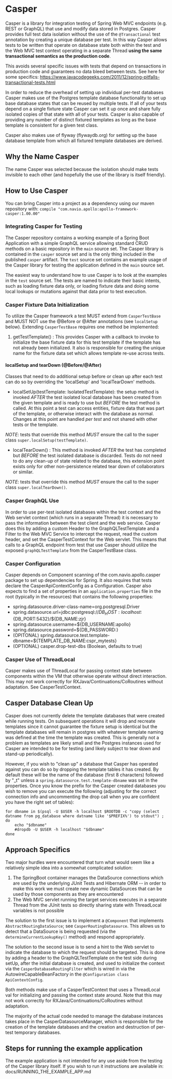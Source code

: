 # Casper
Casper is a library for integration testing of Spring Web MVC endpoints (e.g. REST
or GraphQL) that use and modify data stored in Postgres.  Casper provides full test 
data isolation without the use of the `@Transactional` test annotation by creating a 
unique database per test. In this way Casper allows tests to be written
that operate on database state both within the test and the Web MVC test context operating
in a separate Thread **using the same transactional semantics as the production code**.

This avoids several specific issues with tests that depend on transactions in
production code and guarantees no data bleed between tests.  See here for some specifics:
https://www.javacodegeeks.com/2011/12/spring-pitfalls-transactional-tests.html

In order to reduce the overhead of setting up individual per-test databases Casper makes
use of the Postgres template database functionality to set up base database states that
can be reused by multiple tests.  If all of your tests depend on a single fixture state
Casper can set it up once and share fully isolated copies of that state with all of your
tests.  Casper is also capable of providing any number of distinct fixtured templates
as long as the base template is consistent for a given test class.

Casper also makes use of flyway (flywaydb.org) for setting up the base database template
from which all fixtured template databases are derived.

## Why the Name Casper
The name Casper was selected because the isolation should make tests invisible to 
each other (and hopefully the use of the library is itself friendly).

## How to Use Casper
You can bring Casper into a project as a dependency using our maven repository with:
```compile "com.navio.apollo:apollo-framework-casper:1.00.00"```

### Integrating Casper for Testing
The Casper repository contains a working example of a Spring Boot Application with
a simple GraphQL service allowing standard CRUD methods on a basic repository in
the `main` source set.  The Casper library is contained in the `casper` source set
and is the only thing included in the published `casper` artifact.  The `test`
source set contains an example usage of the Casper library for testing the application
defined in the `main` source set.

The easiest way to understand how to use Casper is to look at the examples in the
`test` source set.  The tests are named to indicate their basic intents, such as
loading fixture data only, or loading fixture data and doing some local lookups or
mutations against that data prior to test execution.

### Casper Fixture Data Initialization
To utilize the Casper framework a test MUST extend from `CasperTestBase` and MUST NOT 
use the @Before or @After annotations (see `localSetup` below). Extending `CasperTestBase`
requires one method be implemented:
1) getTestTemplate() : This provides Casper with a callback to invoke to initialize
the base fixture data for this test template if the template has not already
been initialized.  It also is responsible for creating the unique name for
the fixture data set which allows template re-use across tests.

#### localSetup and tearDown (@Before/@After)
Classes that need to do additional setup before or clean up after each test can
do so by overriding the 'localSetup' and 'localTearDown' methods.
* localSetUp(testTemplate: IsolatedTestTemplate): the setup method is invoked
_AFTER_ the test isolated local database has been created from the given template
and is ready to use but _BEFORE_ the test method is called.  At this point a test can 
access entities, fixture data that was part of the template, or otherwise interact 
with the database as normal.  Changes at this point are handled *per test* and not 
shared with other tests or the template.

*NOTE*: tests that override this method _MUST_ ensure the call to the super class
`super.localSetup(testTemplate)`.

* localTearDown() : This method is invoked _AFTER_ the test has completed but
_BEFORE_ the test isolated database is discarded.  Tests do not need to do any
clean-up of state related to the database, this extension point exists only for
other non-persistence related tear down of collaborators or similar.

*NOTE*: tests that override this method _MUST_ ensure the call to the super class
`super.localTearDown()`.

### Casper GraphQL Use
In order to use per-test isolated databases within the test context and the Web
servlet context (which runs in a separate Thread) it is necessary to pass the 
information between the test client and the web service.  Casper does this by
adding a custom Header to the GraphQLTestTemplate and a Filter to the Web MVC Service
to intercept the request, read the custom header, and set the CasperTestContext for 
the Web servlet. This means that calls to a GraphQL endpoint from test that use
Casper should utilize the exposed `graphQLTestTemplate` from the CasperTestBase
class.

### Casper Configuration
Casper depends on Component scanning of the com.navio.apollo.casper package to set up
dependencies for Spring. It also requires that tests declare the CasperApiContextConfig
as a Configuration. Casper also expects to find a set of properties in an `application.properties`
file in the root (typically in the resources) that contains the following properties:

- spring.datasource.driver-class-name=org.postgresql.Driver
- spring.datasource.url=jdbc:postgresql://${DB_HOST:localhost}:${DB_PORT:5432}/${DB_NAME:zjr}
- spring.datasource.username=${DB_USERNAME:apollo}
- spring.datasource.password=${DB_PASSWORD:}
- (OPITONAL) spring.datasource.test.template-dbname=${TEMPLATE_DB_NAME:cspr_mytests}
- (OPTIONAL) casper.drop-test-dbs (Boolean, defaults to true)

### Casper Use of ThreadLocal
Casper makes use of ThreadLocal for passing context state between components within the
VM that otherwise operate without direct interaction. This may not work correctly for
RXJava/Continuations/CoRoutines without adaptation. See CasperTestContext.

## Casper Database Clean Up
Casper does not currently delete the template databases that were created while
running tests. On subsequent operations it will drop and recreate templates
since it cannot guarantee the fixture setup is identical but the template
databases will remain in postgres with whatever template naming was defined at
the time the template was created.  This is generally not a problem as templates
are likely small and the Postgres instances used for Casper are intended to be
for testing (and likely subject to tear down and stand-up periodically).

However, if you wish to "clean up" a database that Casper has operated against
you can do so by dropping the template tables it has created.  By default these
will be the name of the database (first 8 characters) followed by "_t" unless
a `spring.datasource.test.template-dbname` was set in the properties.  Once you
know the prefix for the Casper created databases you wish to remove you can
execute the following (adjusting for the correct connection info and uncommenting
the drop call when you are confident you have the right set of tables):

```
for dbname in $(psql -U $USER -h localhost $ROOTDB -c "copy (select datname from pg_database where datname like '$PREFIX%') to stdout") ; do
    echo "$dbname"
    #dropdb -U $USER -h localhost "$dbname"
done
```

## Approach Specifics
Two major hurdles were encountered that turn what would seem like a relatively
simple idea into a somewhat complicated solution:
1) The SpringBoot container manages the DataSource connections which are used
by the underlying JUnit Tests and Hibernate ORM -- in order to make this work
we must create new dynamic DataSources that can be used by those components
as they are encountered
2) The Web MVC servlet running the target services executes in a separate Thread
from the JUnit tests so directly sharing state with ThreadLocal variables
is not possible

The solution to the first issue is to implement a `@Component` that implements
`AbstractRoutingDataSource`; see `CasperRoutingDatasource`.  This allows
us to detect that a DataSource is being requested (via the 
`determineCurrentLookupKey()` method) and respond appropriately.

The solution to the second issue is to send a hint to the Web servlet to
indicate the database to which the request should be targeted.  This is done
by adding a header to the GraphQLTestTemplate on the test side during setUp,
after the initial database is created, and used to initialize the context
via the `CasperDatabaseRoutingFilter` which is wired in via the AutowireCapableBeanFactory
in the `@Configuration class ApiContextConfig`.

Both methods make use of a CasperTestContext that uses a ThreadLocal
val for initializing and passing the context state around.  Note that this
may not work correctly for RXJava/Continuations/CoRoutines without adaptation.

The majority of the actual code needed to manage the database instances takes
place in the CasperDatasourceManager, which is responsible for the creation
of the template databases and the creation and destruction of per-test temporary
databases.

## Steps for running the example application
The example application is not intended for any use aside from the testing of
the Casper library itself.  If you wish to run it instructions are available
in: docs/RUNNING_THE_EXAMPLE_APP.md
